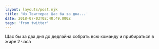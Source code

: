 ```yaml
---
layout: layouts/post.njk
title: 'Из Твиттера: Щас бы за два...'
date: 2018-07-03T02:40:49.000Z
tags: 'from twitter'
---
```



Щас бы за два дня до дедлайна собрать всю команду и прибираться в жире 2 часа
